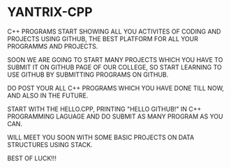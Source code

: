 # YANTRIX-CPP

C++ PROGRAMS
START SHOWING ALL YOU ACTIVITES OF CODING AND PROJECTS USING GITHUB, THE BEST PLATFORM FOR ALL YOUR PROGRAMMS AND PROJECTS.

SOON WE ARE GOING TO START MANY PROJECTS WHICH YOU HAVE TO SUBMIT IT ON GITHUB PAGE OF OUR COLLEGE, SO START LEARNING TO USE GITHUB BY 
SUBMITTING PROGRAMS ON GITHUB.

DO POST YOUR ALL C++ PROGRAMS WHICH YOU HAVE DONE TILL NOW, AND ALSO IN THE FUTURE.

START WITH THE HELLO.CPP, PRINTING "HELLO GITHUB!" IN C++ PROGRAMMING LAGUAGE AND DO SUBMIT AS MANY PROGRAM AS YOU CAN.

WILL MEET YOU SOON WITH SOME BASIC PROJECTS ON DATA STRUCTURES USING STACK.

BEST OF LUCK!!!
